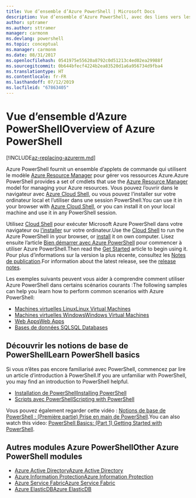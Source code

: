 ```yaml
---
title: Vue d’ensemble d’Azure PowerShell | Microsoft Docs
description: Vue d’ensemble d’Azure PowerShell, avec des liens vers les procédures d’installation et de configuration.
author: sptramer
ms.author: sttramer
manager: carmonm
ms.devlang: powershell
ms.topic: conceptual
ms.manager: carmonm
ms.date: 08/31/2017
ms.openlocfilehash: 0541975e55620a8792c0d51213c4ed02ea29988f
ms.sourcegitcommit: 0b644bfecf4224b2ea83520d1a6a956734d9fba4
ms.translationtype: HT
ms.contentlocale: fr-FR
ms.lasthandoff: 07/12/2019
ms.locfileid: "67863405"
---
```

# <a name="overview-of-azure-powershell"></a><span data-ttu-id="ed57a-103">Vue d’ensemble d’Azure PowerShell</span><span class="sxs-lookup"><span data-stu-id="ed57a-103">Overview of Azure PowerShell</span></span>

[!INCLUDE[az-replacing-azurerm.md](../includes/az-replacing-azurerm.md)]

<span data-ttu-id="ed57a-104">Azure PowerShell fournit un ensemble d’applets de commande qui utilisent le modèle [Azure Resource Manager](/azure/azure-resource-manager/resource-group-overview) pour gérer vos ressources Azure.</span><span class="sxs-lookup"><span data-stu-id="ed57a-104">Azure PowerShell provides a set of cmdlets that use the [Azure Resource Manager](/azure/azure-resource-manager/resource-group-overview) model for managing your Azure resources.</span></span> <span data-ttu-id="ed57a-105">Vous pouvez l’ouvrir dans le navigateur avec [Azure Cloud Shell](/azure/cloud-shell/overview), ou vous pouvez l’installer sur votre ordinateur local et l’utiliser dans une session PowerShell.</span><span class="sxs-lookup"><span data-stu-id="ed57a-105">You can use it in your browser with [Azure Cloud Shell](/azure/cloud-shell/overview), or you can install it on your local machine and use it in any PowerShell session.</span></span>

<span data-ttu-id="ed57a-106">Utilisez [Cloud Shell](/azure/cloud-shell/overview) pour exécuter Microsoft Azure PowerShell dans votre navigateur ou [l’installer](install-azurerm-ps.md) sur votre ordinateur.</span><span class="sxs-lookup"><span data-stu-id="ed57a-106">Use the [Cloud Shell](/azure/cloud-shell/overview) to run the Azure PowerShell in your browser, or [install](install-azurerm-ps.md) it on own computer.</span></span> <span data-ttu-id="ed57a-107">Lisez ensuite l’article [Bien démarrer avec Azure PowerShell](get-started-azureps.md) pour commencer à utiliser Azure PowerShell.</span><span class="sxs-lookup"><span data-stu-id="ed57a-107">Then read the [Get Started](get-started-azureps.md) article to begin using it.</span></span> <span data-ttu-id="ed57a-108">Pour plus d’informations sur la version la plus récente, consultez les [Notes de publication](release-notes-azureps.md).</span><span class="sxs-lookup"><span data-stu-id="ed57a-108">For information about the latest release, see the [release notes](release-notes-azureps.md).</span></span>

<span data-ttu-id="ed57a-109">Les exemples suivants peuvent vous aider à comprendre comment utiliser Azure PowerShell dans certains scénarios courants :</span><span class="sxs-lookup"><span data-stu-id="ed57a-109">The following samples can help you learn how to perform common scenarios with Azure PowerShell:</span></span>

* [<span data-ttu-id="ed57a-110">Machines virtuelles Linux</span><span class="sxs-lookup"><span data-stu-id="ed57a-110">Linux Virtual Machines</span></span>](/azure/virtual-machines/virtual-machines-linux-powershell-samples?toc=/powershell/azure/toc.json)
* [<span data-ttu-id="ed57a-111">Machines virtuelles Windows</span><span class="sxs-lookup"><span data-stu-id="ed57a-111">Windows Virtual Machines</span></span>](/azure/virtual-machines/virtual-machines-windows-powershell-samples?toc=/powershell/azure/toc.json)
* [<span data-ttu-id="ed57a-112">Web Apps</span><span class="sxs-lookup"><span data-stu-id="ed57a-112">Web Apps</span></span>](/azure/app-service-web/app-service-powershell-samples?toc=/powershell/azure/toc.json)
* [<span data-ttu-id="ed57a-113">Bases de données SQL</span><span class="sxs-lookup"><span data-stu-id="ed57a-113">SQL Databases</span></span>](/azure/sql-database/sql-database-powershell-samples?toc=/powershell/azure/toc.json)

## <a name="learn-powershell-basics"></a><span data-ttu-id="ed57a-114">Découvrir les notions de base de PowerShell</span><span class="sxs-lookup"><span data-stu-id="ed57a-114">Learn PowerShell basics</span></span>

<span data-ttu-id="ed57a-115">Si vous n’êtes pas encore familiarisé avec PowerShell, commencez par lire un article d’introduction à PowerShell.</span><span class="sxs-lookup"><span data-stu-id="ed57a-115">If you are unfamiliar with PowerShell, you may find an introduction to PowerShell helpful.</span></span>

* [<span data-ttu-id="ed57a-116">Installation de PowerShell</span><span class="sxs-lookup"><span data-stu-id="ed57a-116">Installing PowerShell</span></span>](/powershell/scripting/installing-windows-powershell)
* [<span data-ttu-id="ed57a-117">Scripts avec PowerShell</span><span class="sxs-lookup"><span data-stu-id="ed57a-117">Scripting with PowerShell</span></span>](/powershell/scripting/scripting-with-windows-powershell)

<span data-ttu-id="ed57a-118">Vous pouvez également regarder cette vidéo : [Notions de base de PowerShell : (Première partie) Prise en main de PowerShell](https://channel9.msdn.com/Blogs/Taste-of-Premier/PowerShellBasicsPart1).</span><span class="sxs-lookup"><span data-stu-id="ed57a-118">You can also watch this video: [PowerShell Basics: (Part 1) Getting Started with PowerShell](https://channel9.msdn.com/Blogs/Taste-of-Premier/PowerShellBasicsPart1).</span></span>

## <a name="other-azure-powershell-modules"></a><span data-ttu-id="ed57a-119">Autres modules Azure PowerShell</span><span class="sxs-lookup"><span data-stu-id="ed57a-119">Other Azure PowerShell modules</span></span>

* [<span data-ttu-id="ed57a-120">Azure Active Directory</span><span class="sxs-lookup"><span data-stu-id="ed57a-120">Azure Active Directory</span></span>](/powershell/azure/active-directory/)
* [<span data-ttu-id="ed57a-121">Azure Information Protection</span><span class="sxs-lookup"><span data-stu-id="ed57a-121">Azure Information Protection</span></span>](/powershell/azure/aip/)
* [<span data-ttu-id="ed57a-122">Azure Service Fabric</span><span class="sxs-lookup"><span data-stu-id="ed57a-122">Azure Service Fabric</span></span>](/powershell/azure/service-fabric/)
* [<span data-ttu-id="ed57a-123">Azure ElasticDB</span><span class="sxs-lookup"><span data-stu-id="ed57a-123">Azure ElasticDB</span></span>](/powershell/azure/elasticdbjobs/)
